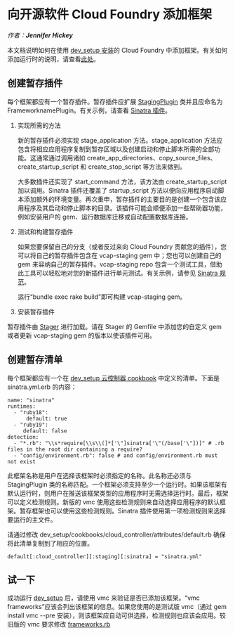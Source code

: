 ﻿# 向开源软件 Cloud Foundry 添加框架 

_作者：**Jennifer Hickey**_

本文档说明如何在使用 [dev_setup 安装](https://github.com/cloudfoundry/oss-docs/tree/master/vcap/single_and_multi_node_deployments_with_dev_setup)的 Cloud
Foundry 中添加框架。有关如何添加运行时的说明，请查看[此处](https://github.com/cloudfoundry/oss-docs/tree/master/vcap/adding_a_runtime)。

## 创建暂存插件
每个框架都应有一个暂存插件。暂存插件应扩展 [StagingPlugin](https://github.com/cloudfoundry/vcap-staging/blob/master/lib/vcap/staging/plugin/common.rb) 类并且应命名为 FrameworknamePlugin。有关示例，请查看 [Sinatra 插件](https://github.com/cloudfoundry/vcap-staging/blob/master/lib/vcap/staging/plugin/sinatra/plugin.rb)。

1. 实现所需的方法

   新的暂存插件必须实现 stage_application 方法。stage_application 方法应包含将相应应用程序复制到暂存区域以及创建启动和停止脚本所需的全部功能。这通常通过调用诸如 create_app_directories、copy_source_files、create_startup_script 和 create_stop_script 等方法来做到。

   大多数插件还实现了 start_command 方法，该方法由 create_startup_script 加以调用。Sinatra 插件还覆盖了 startup_script 方法以便向应用程序启动脚本添加额外的环境变量。再次重申，暂存插件的主要目的是创建一个包含该应用程序及其启动和停止脚本的目录。该插件可能会顺便添加一些帮助器功能，例如安装用户的 gem、运行数据库迁移或自动配置数据库连接。

2. 测试和构建暂存插件

   如果您要保留自己的分支（或者反过来向 Cloud Foundry 贡献您的插件），您可以将自己的暂存插件包含在 vcap-staging gem 中；您也可以创建自己的 gem 来容纳自己的暂存插件。vcap-staging repo 包含一个测试工具，借助此工具可以轻松地对您的新插件进行单元测试。有关示例，请参见 [Sinatra 规范](https://github.com/cloudfoundry/vcap-staging/blob/master/spec/unit/sinatra_spec.rb)。

   运行“bundle exec rake build”即可构建 vcap-staging gem。

3. 安装暂存插件

暂存插件由 [Stager](https://github.com/cloudfoundry/stager) 进行加载。请在 Stager 的 Gemfile 中添加您的自定义 gem 或者更新 vcap-staging gem 的版本以使该插件可用。

## 创建暂存清单
每个框架都应有一个在 [dev_setup 云控制器 cookbook](https://github.com/cloudfoundry/vcap/tree/master/dev_setup/cookbooks/cloud_controller/templates/default) 中定义的清单。下面是 sinatra.yml.erb 的内容：
```
name: "sinatra"
runtimes:
  - "ruby18":
      default: true
  - "ruby19":
     default: false
detection:
  - "*.rb": "\\s*require[\\s\\(]*['\"]sinatra['\"(/base['\"])]" # .rb files in the root dir containing a require?
  - "config/environment.rb": false # and config/environment.rb must not exist
```
此框架名称是用户在选择该框架时必须指定的名称。此名称还必须与 StagingPlugin 类的名称匹配。一个框架必须支持至少一个运行时。如果该框架有默认运行时，则用户在推送该框架类型的应用程序时无需选择运行时。最后，框架可以定义检测规则。新版的 vmc 使用这些检测规则来自动选择应用程序的默认框架。暂存框架也可以使用这些检测规则。Sinatra 插件使用第一项检测规则来选择要运行的主文件。

请通过修改 dev_setup/cookbooks/cloud_controller/attributes/default.rb 确保将此清单复制到了相应的位置。

```
default[:cloud_controller][:staging][:sinatra] = "sinatra.yml"
```

## 试一下
成功运行 [dev_setup](https://github.com/cloudfoundry/oss-docs/tree/master/vcap/single_and_multi_node_deployments_with_dev_setup) 后，请使用 vmc 来验证是否已添加该框架。“vmc frameworks”应该会列出该框架的信息。如果您使用的是测试版 vmc（通过 gem install vmc --pre 安装），则该框架应自动可供选择，检测规则也应该会应用。较旧版的 vmc 要求修改 [frameworks.rb](https://github.com/cloudfoundry/vmc/blob/master/lib/cli/frameworks.rb)